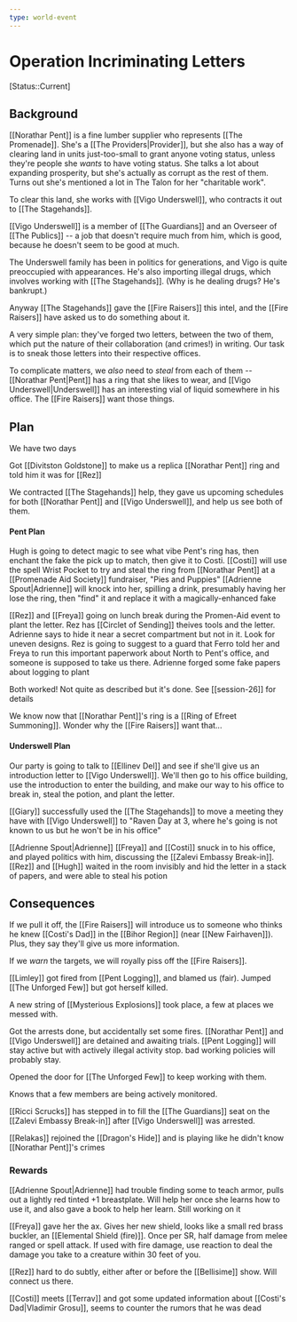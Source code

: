 ```yaml
---
type: world-event
---
```


#  Operation Incriminating Letters
[Status::Current]

## Background

[[Norathar Pent]] is a fine lumber supplier who represents [[The Promenade]]. She's a [[The Providers|Provider]], but she also has a way of clearing land in units just-too-small to grant anyone voting status, unless they're people she *wants* to have voting status. She talks a lot about expanding prosperity, but she's actually as corrupt as the rest of them. Turns out she's mentioned a lot in The Talon for her "charitable work". 

To clear this land, she works with [[Vigo Underswell]], who contracts it out to [[The Stagehands]].

[[Vigo Underswell]] is a member of [[The Guardians]] and an Overseer of [[The Publics]] -- a job that doesn't require much from him, which is good, because he doesn't seem to be good at much. 

The Underswell family has been in politics for generations, and Vigo is quite preoccupied with appearances. He's also importing illegal drugs, which involves working with [[The Stagehands]]. (Why is he dealing drugs? He's bankrupt.)

Anyway [[The Stagehands]] gave the [[Fire Raisers]] this intel, and the [[Fire Raisers]] have asked us to do something about it. 

A very simple plan: they've forged two letters, between the two of them, which put the nature of their collaboration (and crimes!) in writing. Our task is to sneak those letters into their respective offices.

To complicate matters, we *also* need to *steal* from each of them -- [[Norathar Pent|Pent]] has a ring that she likes to wear, and [[Vigo Underswell|Underswell]] has an interesting vial of liquid somewhere in his office. 
The [[Fire Raisers]] want those things.

## Plan
We have two days

Got [[Divitston Goldstone]] to make us a replica [[Norathar Pent]] ring and told him it was for [[Rez]]

We contracted [[The Stagehands]] help, they gave us upcoming schedules for both [[Norathar Pent]] and [[Vigo Underswell]], and help us see both of them. 

#### Pent Plan

Hugh is going to detect magic to see what vibe Pent's ring has, then enchant the fake the pick up to match, then give it to Costi. [[Costi]] will use the spell Wrist Pocket to try and steal the ring from [[Norathar Pent]] at a [[Promenade Aid Society]] fundraiser, "Pies and Puppies" [[Adrienne Spout|Adrienne]] will knock into her, spilling a drink, presumably having her lose the ring, then "find" it and replace it with a magically-enhanced fake

[[Rez]] and [[Freya]] going on lunch break during the Promen-Aid event to plant the letter. Rez has [[Circlet of Sending]] theives tools and the letter. Adrienne says to hide it near a secret compartment but not in it. Look for uneven designs. Rez is going to suggest to a guard that Ferro told her and Freya to run this important paperwork about North to Pent's office, and someone is supposed to take us there. Adrienne forged some fake papers about logging to plant

Both worked! Not quite as described but it's done. See [[session-26]] for details

We know now that [[Norathar Pent]]'s ring is a [[Ring of Efreet Summoning]]. Wonder why the [[Fire Raisers]] want that... 

#### Underswell Plan

Our party is going to talk to [[Ellinev Del]] and see if she'll give us an introduction letter to [[Vigo Underswell]]. We'll then go to his office building, use the introduction to enter the building, and make our way to his office to break in, steal the potion, and plant the letter. 

[[Giary]] successfully used the [[The Stagehands]] to move a meeting they have with [[Vigo Underswell]] to "Raven Day at 3, where he's going is not known to us but he won't be in his office"

[[Adrienne Spout|Adrienne]] [[Freya]] and [[Costi]] snuck in to his office, and played politics with him, discussing the [[Zalevi Embassy Break-in]]. [[Rez]] and [[Hugh]] waited in the room invisibly and hid the letter in a stack of papers, and were able to steal his potion

## Consequences
If we pull it off, the [[Fire Raisers]] will introduce us to someone who thinks he knew [[Costi's Dad]] in the [[Bihor Region]] (near [[New Fairhaven]]). Plus, they say they'll give us more information.

If we *warn* the targets, we will royally piss off the [[Fire Raisers]]. 

[[Limley]] got fired from [[Pent Logging]], and blamed us (fair). Jumped [[The Unforged Few]] but got herself killed. 

A new string of [[Mysterious Explosions]] took place, a few at places we messed with. 

Got the arrests done, but accidentally set some fires. [[Norathar Pent]] and [[Vigo Underswell]] are detained and awaiting trials. [[Pent Logging]] will stay active but with actively illegal activity stop. bad working policies will probably stay. 

Opened the door for [[The Unforged Few]] to keep working with them. 

Knows that a few members are being actively monitored. 

[[Ricci Scrucks]] has stepped in to fill the [[The Guardians]] seat on the [[Zalevi Embassy Break-in]] after [[Vigo Underswell]] was arrested. 

[[Relakas]] rejoined the [[Dragon's Hide]] and is playing like he didn't know [[Norathar Pent]]'s crimes

### Rewards
[[Adrienne Spout|Adrienne]] had trouble finding some to teach armor, pulls out a lightly red tinted +1 breastplate. Will help her once she learns how to use it, and also gave a book to help her learn. Still working on it

[[Freya]] gave her the ax. Gives her new shield, looks like a small red brass buckler, an [[Elemental Shield (fire)]]. Once per SR, half damage from melee ranged or spell attack. If used with fire damage, use reaction to deal the damage you take to a creature within 30 feet of you. 

[[Rez]] hard to do subtly, either after or before the [[Bellisime]] show. Will connect us there. 

[[Costi]] meets [[Terrav]] and got some updated information about  [[Costi's Dad|Vladimir Grosu]], seems to counter the rumors that he was dead

